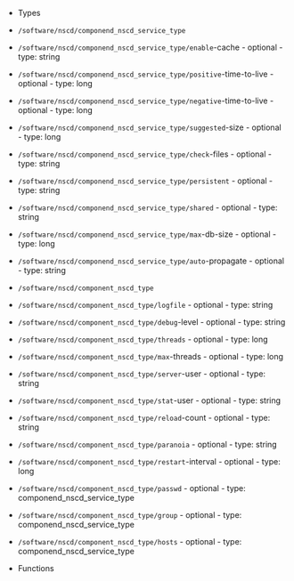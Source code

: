  - Types
  - `/software/nscd/componend_nscd_service_type`
   - `/software/nscd/componend_nscd_service_type/enable`-cache
    - optional
    - type: string
   - `/software/nscd/componend_nscd_service_type/positive`-time-to-live
    - optional
    - type: long
   - `/software/nscd/componend_nscd_service_type/negative`-time-to-live
    - optional
    - type: long
   - `/software/nscd/componend_nscd_service_type/suggested`-size
    - optional
    - type: long
   - `/software/nscd/componend_nscd_service_type/check`-files
    - optional
    - type: string
   - `/software/nscd/componend_nscd_service_type/persistent`
    - optional
    - type: string
   - `/software/nscd/componend_nscd_service_type/shared`
    - optional
    - type: string
   - `/software/nscd/componend_nscd_service_type/max`-db-size
    - optional
    - type: long
   - `/software/nscd/componend_nscd_service_type/auto`-propagate
    - optional
    - type: string
  - `/software/nscd/component_nscd_type`
   - `/software/nscd/component_nscd_type/logfile`
    - optional
    - type: string
   - `/software/nscd/component_nscd_type/debug`-level
    - optional
    - type: string
   - `/software/nscd/component_nscd_type/threads`
    - optional
    - type: long
   - `/software/nscd/component_nscd_type/max`-threads
    - optional
    - type: long
   - `/software/nscd/component_nscd_type/server`-user
    - optional
    - type: string
   - `/software/nscd/component_nscd_type/stat`-user
    - optional
    - type: string
   - `/software/nscd/component_nscd_type/reload`-count
    - optional
    - type: string
   - `/software/nscd/component_nscd_type/paranoia`
    - optional
    - type: string
   - `/software/nscd/component_nscd_type/restart`-interval
    - optional
    - type: long
   - `/software/nscd/component_nscd_type/passwd`
    - optional
    - type: componend_nscd_service_type
   - `/software/nscd/component_nscd_type/group`
    - optional
    - type: componend_nscd_service_type
   - `/software/nscd/component_nscd_type/hosts`
    - optional
    - type: componend_nscd_service_type

 - Functions
